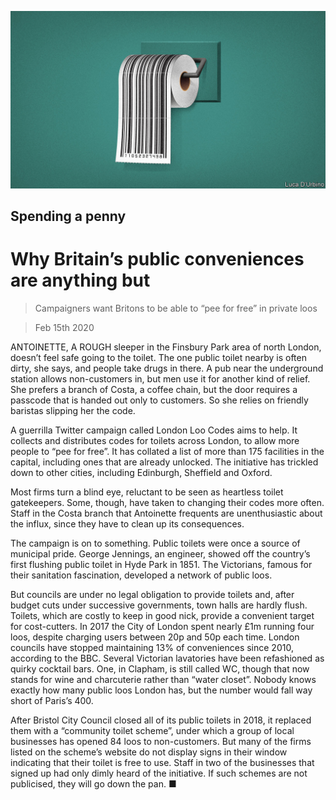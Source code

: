 ![](./images/20200215_BRD002_1.jpg)

## Spending a penny

# Why Britain’s public conveniences are anything but

> Campaigners want Britons to be able to “pee for free” in private loos

> Feb 15th 2020

ANTOINETTE, A ROUGH sleeper in the Finsbury Park area of north London, doesn’t feel safe going to the toilet. The one public toilet nearby is often dirty, she says, and people take drugs in there. A pub near the underground station allows non-customers in, but men use it for another kind of relief. She prefers a branch of Costa, a coffee chain, but the door requires a passcode that is handed out only to customers. So she relies on friendly baristas slipping her the code.

A guerrilla Twitter campaign called London Loo Codes aims to help. It collects and distributes codes for toilets across London, to allow more people to “pee for free”. It has collated a list of more than 175 facilities in the capital, including ones that are already unlocked. The initiative has trickled down to other cities, including Edinburgh, Sheffield and Oxford.

Most firms turn a blind eye, reluctant to be seen as heartless toilet gatekeepers. Some, though, have taken to changing their codes more often. Staff in the Costa branch that Antoinette frequents are unenthusiastic about the influx, since they have to clean up its consequences.

The campaign is on to something. Public toilets were once a source of municipal pride. George Jennings, an engineer, showed off the country’s first flushing public toilet in Hyde Park in 1851. The Victorians, famous for their sanitation fascination, developed a network of public loos.

But councils are under no legal obligation to provide toilets and, after budget cuts under successive governments, town halls are hardly flush. Toilets, which are costly to keep in good nick, provide a convenient target for cost-cutters. In 2017 the City of London spent nearly £1m running four loos, despite charging users between 20p and 50p each time. London councils have stopped maintaining 13% of conveniences since 2010, according to the BBC. Several Victorian lavatories have been refashioned as quirky cocktail bars. One, in Clapham, is still called WC, though that now stands for wine and charcuterie rather than “water closet”. Nobody knows exactly how many public loos London has, but the number would fall way short of Paris’s 400.

After Bristol City Council closed all of its public toilets in 2018, it replaced them with a “community toilet scheme”, under which a group of local businesses has opened 84 loos to non-customers. But many of the firms listed on the scheme’s website do not display signs in their window indicating that their toilet is free to use. Staff in two of the businesses that signed up had only dimly heard of the initiative. If such schemes are not publicised, they will go down the pan. ■
